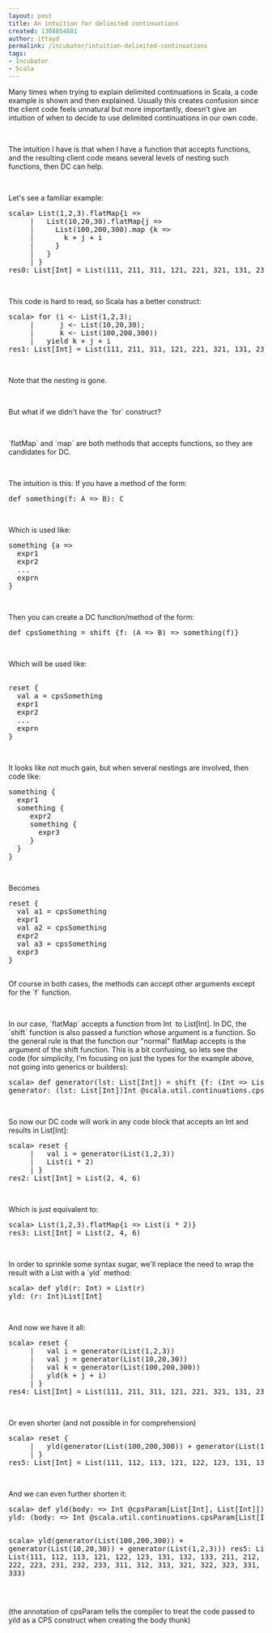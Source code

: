 ```yaml
---
layout: post
title: An intuition for delimited continuations
created: 1308854881
author: ittayd
permalink: /incubator/intuition-delimited-continuations
tags:
- Incubator
- Scala
---
```

<p>Many times when trying to explain delimited continuations in Scala, a code example is shown and then explained. Usually this creates confusion since the client code feels unnatural but more importantly, doesn't give an intuition of when to decide to use delimited continuations in our own code.</p>
<p>&nbsp;</p>
<p>The intuition I&nbsp;have is that when I have a function that accepts functions, and the resulting client code means several levels of nesting such functions, then DC can help.</p>
<p>&nbsp;</p>
<p>Let's see a familiar example:</p>
<pre title="code" class="brush: scala;">
scala&gt; List(1,2,3).flatMap{i =&gt;
     |   List(10,20,30).flatMap{j =&gt;
     |     List(100,200,300).map {k =&gt;
     |       k + j + i
     |     }
     |   }
     | }
res0: List[Int] = List(111, 211, 311, 121, 221, 321, 131, 231, 331, 112, 212, 312, 122, 222, 322, 132, 232, 332, 113, 213, 313, 123, 223, 323, 133, 233, 333)</pre>
<p>&nbsp;</p>
<p>This code is hard to read, so Scala has a better construct:</p>
<pre title="code" class="brush: scala;">
scala&gt; for (i &lt;- List(1,2,3);
     |      j &lt;- List(10,20,30);
     |      k &lt;- List(100,200,300))
     |   yield k + j + i
res1: List[Int] = List(111, 211, 311, 121, 221, 321, 131, 231, 331, 112, 212, 312, 122, 222, 322, 132, 232, 332, 113, 213, 313, 123, 223, 323, 133, 233, 333)</pre>
<p>&nbsp;</p>
<p>Note that the nesting is gone.</p>
<p>&nbsp;</p>
<p>But what if we didn't have the `for` construct?</p>
<p>&nbsp;</p>
<p>`flatMap` and `map` are both methods that accepts functions, so they are candidates for DC.</p>
<p>&nbsp;</p>
<p>The intuition is this:&nbsp;If you have a method of the form:</p>
<pre title="code" class="brush: scala;">
def something(f: A =&gt; B): C</pre>
<p>&nbsp;</p>
<p>Which is used like:</p>
<pre title="code" class="brush: scala;">
something {a =&gt; 
  expr1
  expr2
  ...
  exprn
}</pre>
<p>&nbsp;</p>
<p>Then you can create a DC&nbsp;function/method of the form:</p>
<pre title="code" class="brush: java;">
def cpsSomething = shift {f: (A =&gt; B) =&gt; something(f)}</pre>
<p>&nbsp;</p>
<p>Which will be used like:<br />
&nbsp;</p>
<pre title="code" class="brush: scala;">
reset {
  val a = cpsSomething
  expr1
  expr2
  ...
  exprn
}</pre>
<p>&nbsp;</p>
<p>It looks like not much gain, but when several nestings are involved, then code like:</p>
<pre title="code" class="brush: scala;">
something {
  expr1
  something {
     expr2
     something {
       expr3
     }
  }
}</pre>
<p>&nbsp;</p>
<p>Becomes</p>
<pre title="code" class="brush: scala;">
reset {
  val a1 = cpsSomething
  expr1
  val a2 = cpsSomething
  expr2
  val a3 = cpsSomething
  expr3
}


</pre>
<p>Of course in both cases, the methods can accept other arguments except for the `f` function.</p>
<p>&nbsp;</p>
<p>In our case, `flatMap` accepts a function from Int&nbsp; to List[Int]. In DC, the `shift` function is also passed a function whose argument is a function. So the general rule is that the function our &quot;normal&quot;&nbsp;flatMap accepts is the argument of the shift function. This is a bit confusing, so lets see the code&nbsp;(for simplicity, I'm focusing on just the types for the example above, not going into generics or builders):</p>
<pre title="code" class="brush: scala;">
scala&gt; def generator(lst: List[Int]) = shift {f: (Int =&gt; List[Int]) =&gt; lst.flatMap(f)}
generator: (lst: List[Int])Int @scala.util.continuations.cpsParam[List[Int],List[Int]]</pre>
<p>&nbsp;</p>
<p>So now our DC&nbsp;code will work in any code block that accepts an Int and results in List[Int]:</p>
<pre title="code" class="brush: scala;">
scala&gt; reset {
     |   val i = generator(List(1,2,3))
     |   List(i * 2)
     | }
res2: List[Int] = List(2, 4, 6)</pre>
<p>&nbsp;</p>
<p>Which is just equivalent to:</p>
<pre title="code" class="brush: scala;">
scala&gt; List(1,2,3).flatMap{i =&gt; List(i * 2)}
res3: List[Int] = List(2, 4, 6)
</pre>
<p>&nbsp;</p>
<p>In order to sprinkle some syntax sugar, we'll replace the need to wrap the result with a List with a `yld` method:</p>
<pre title="code" class="brush: scala;">
scala&gt; def yld(r: Int) = List(r)
yld: (r: Int)List[Int]</pre>
<p>&nbsp;</p>
<p>And now we have it all:</p>
<pre title="code" class="brush: scala;">
scala&gt; reset {
     |   val i = generator(List(1,2,3))
     |   val j = generator(List(10,20,30))
     |   val k = generator(List(100,200,300))
     |   yld(k + j + i)
     | }
res4: List[Int] = List(111, 211, 311, 121, 221, 321, 131, 231, 331, 112, 212, 312, 122, 222, 322, 132, 232, 332, 113, 213, 313, 123, 223, 323, 133, 233, 333)</pre>
<p>&nbsp;</p>
<p>Or even shorter (and not possible in for comprehension)</p>
<pre title="code" class="brush: scala;">
scala&gt; reset {
     |   yld(generator(List(100,200,300)) + generator(List(10,20,30)) + generator(List(1,2,3)))
     | }
res5: List[Int] = List(111, 112, 113, 121, 122, 123, 131, 132, 133, 211, 212, 213, 221, 222, 223, 231, 232, 233, 311, 312, 313, 321, 322, 323, 331, 332, 333)</pre>
<p>&nbsp;</p>
<p>And we can even further shorten it:</p>
<pre title="code" class="brush: scala;">
scala&gt; def yld(body: =&gt; Int @cpsParam[List[Int], List[Int]]) = reset {List(body)}
yld: (body: =&gt; Int @scala.util.continuations.cpsParam[List[Int],List[Int]])List[Int]

scala&gt;   yld(generator(List(100,200,300)) + generator(List(10,20,30)) + generator(List(1,2,3)))
res5: List[Int] = List(111, 112, 113, 121, 122, 123, 131, 132, 133, 211, 212, 213, 221, 222, 223, 231, 232, 233, 311, 312, 313, 321, 322, 323, 331, 332, 333)</pre>
<p>&nbsp;</p>
<p>(the annotation of cpsParam tells the compiler to treat the code passed to yild as a CPS construct when creating the body thunk)</p>
